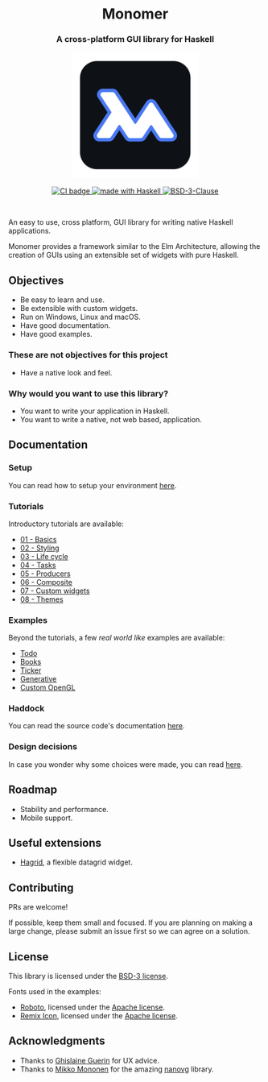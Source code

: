 <h1 align="center">Monomer</h1>

<h3 align="center">A cross-platform GUI library for Haskell</h3>

<p align="center">
  <img src="https://raw.githubusercontent.com/fjvallarino/monomer/main/assets/images/monomer-logo.svg" height=250 width=250 alt="Logo" />
</p>

<p align="center">
  <a href="https://github.com/fjvallarino/monomer/actions">
    <img src="https://img.shields.io/github/workflow/status/fjvallarino/monomer/Build" alt="CI badge" />
  </a>
  <a href="https://haskell.org">
    <img src="https://img.shields.io/badge/Made%20in-Haskell-%235e5086?logo=haskell&style=flat-square" alt="made with Haskell"/>
  </a>
  <a href="https://haskell.org">
    <img src="https://img.shields.io/github/license/fjvallarino/monomer?color=111%09193%0965%09" alt="BSD-3-Clause"/>
  </a>
</p>

<br/>

An easy to use, cross platform, GUI library for writing native Haskell
applications.

Monomer provides a framework similar to the Elm Architecture, allowing the creation
of GUIs using an extensible set of widgets with pure Haskell.

## Objectives

- Be easy to learn and use.
- Be extensible with custom widgets.
- Run on Windows, Linux and macOS.
- Have good documentation.
- Have good examples.

### These are not objectives for this project

- Have a native look and feel.

### Why would you want to use this library?

- You want to write your application in Haskell.
- You want to write a native, not web based, application.

## Documentation

### Setup

You can read how to setup your environment [here](docs/tutorials/00-setup.md).

### Tutorials

Introductory tutorials are available:

- [01 - Basics](docs/tutorials/01-basics.md)
- [02 - Styling](docs/tutorials/02-styling.md)
- [03 - Life cycle](docs/tutorials/03-life-cycle.md)
- [04 - Tasks](docs/tutorials/04-tasks.md)
- [05 - Producers](docs/tutorials/05-producers.md)
- [06 - Composite](docs/tutorials/06-composite.md)
- [07 - Custom widgets](docs/tutorials/07-custom-widgets.md)
- [08 - Themes](docs/tutorials/08-themes.md)

### Examples

Beyond the tutorials, a few _real world like_ examples are available:

- [Todo](docs/examples/01-todo.md)
- [Books](docs/examples/02-books.md)
- [Ticker](docs/examples/03-ticker.md)
- [Generative](docs/examples/04-generative.md)
- [Custom OpenGL](docs/examples/05-opengl.md)

### Haddock

You can read the source code's documentation [here](https://hackage.haskell.org/package/monomer).

### Design decisions

In case you wonder why some choices were made, you can read
[here](docs/design-decisions.md).

## Roadmap

- Stability and performance.
- Mobile support.

## Useful extensions

- [Hagrid](https://github.com/Dretch/monomer-hagrid), a flexible datagrid widget.

## Contributing

PRs are welcome!

If possible, keep them small and focused. If you are planning on making a large
change, please submit an issue first so we can agree on a solution.

## License

This library is licensed under the [BSD-3 license](LICENSE).

Fonts used in the examples:

- [Roboto](https://fonts.google.com/specimen/Roboto), licensed under the [Apache license](http://www.apache.org/licenses/LICENSE-2.0).
- [Remix Icon](https://remixicon.com), licensed under the [Apache license](http://www.apache.org/licenses/LICENSE-2.0).

## Acknowledgments

- Thanks to [Ghislaine Guerin](https://github.com/ghislaineguerin) for UX advice.
- Thanks to [Mikko Mononen](https://github.com/memononen) for the amazing [nanovg](https://github.com/memononen/nanovg) library.
